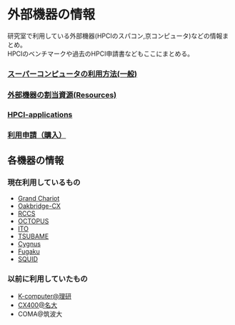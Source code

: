 # 外部機器の情報

研究室で利用している外部機器(HPCIのスパコン,京コンピュータ)などの情報まとめ。  
HPCIのベンチマークや過去のHPCI申請書などもここにまとめる。  

### [スーパーコンピュータの利用方法(一般)](https://github.com/mtbys-lab/hpc-intro/tree/master/Use)
### [外部機器の割当資源(Resources)](https://github.com/mtbys-lab/hpc-intro/tree/master/Resource)
### [HPCI-applications](https://github.com/mtbys-lab/HPCI-applications)
### [利用申請（購入）](https://github.com/mtbys-lab/hpc-intro/tree/master/Buy)

## 各機器の情報

### 現在利用しているもの
- [Grand Chariot](https://github.com/mtbys-lab/Grand-Chariot)
- [Oakbridge-CX](https://github.com/mtbys-lab/Oakbridge-CX)
- [RCCS](https://github.com/mtbys-lab/rccs)
- [OCTOPUS](https://github.com/mtbys-lab/octopus)
- [ITO](https://github.com/mtbys-lab/ito)
- [TSUBAME]()
- [Cygnus]()
- [Fugaku](https://github.com/mtbys-lab/Fugaku)
- [SQUID](https://github.com/mtbys-lab/SQUID)

### 以前に利用していたもの
- [K-computer@理研](https://github.com/mtbys-lab/K-computer)
- [CX400@名大](https://github.com/mtbys-lab/cx400)
- COMA@筑波大


